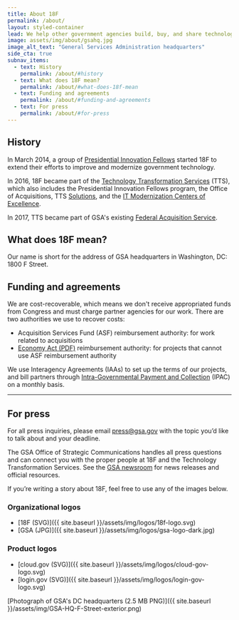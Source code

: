 ```yaml
---
title: About 18F
permalink: /about/
layout: styled-container
lead: We help other government agencies build, buy, and share technology products. 18F is a team of designers, software engineers, strategists, and product managers within the General Services Administration. We collaborate with other agencies to fix technical problems, build products, and improve public service through technology.
image: assets/img/about/gsahq.jpg
image_alt_text: "General Services Administration headquarters"
side_cta: true
subnav_items:
  - text: History
    permalink: /about/#history
  - text: What does 18F mean?
    permalink: /about/#what-does-18f-mean
  - text: Funding and agreements
    permalink: /about/#funding-and-agreements
  - text: For press
    permalink: /about/#for-press
---
```


## History

In March 2014, a group of [Presidential Innovation Fellows](https://presidentialinnovationfellows.gov/) started 18F to extend their efforts to improve and modernize government technology.

In 2016, 18F became part of the [Technology Transformation Services](https://www.gsa.gov/tts) (TTS), which also includes the Presidential Innovation Fellows program, the Office of Acquisitions, TTS [Solutions](https://www.gsa.gov/about-us/organization/federal-acquisition-service/technology-transformation-services/tts-solutions), and the [IT Modernization Centers of Excellence](https://coe.gsa.gov/). 

In 2017, TTS became part of GSA's existing [Federal Acquisition Service](https://www.gsa.gov/about-us/organization/federal-acquisition-service).

## What does 18F mean?

Our name is short for the address of GSA headquarters in Washington, DC: 1800 F Street.

## Funding and agreements

We are cost-recoverable, which means we don't receive appropriated funds from Congress and must charge partner agencies for our work. There are two authorities we use to recover costs:

- Acquisition Services Fund (ASF) reimbursement authority: for work related to acquisitions
- [Economy Act (PDF)](http://www.gc.noaa.gov/documents/mou-economyact.pdf) reimbursement authority: for projects that cannot use ASF reimbursement authority

We use Interagency Agreements (IAAs) to set up the terms of our projects, and bill partners through [Intra-Governmental Payment and Collection](https://www.fiscal.treasury.gov/fsservices/gov/acctg/ipac/ipac_home.htm) (IPAC) on a monthly basis.

-----
## For press

For all press inquiries, please email [press@gsa.gov](mailto:press@gsa.gov?Subject=18F%20Media%20Query) with the topic you’d like to talk about and your deadline.

The GSA Office of Strategic Communications handles all press questions and can connect you with the proper people at 18F and the Technology Transformation Services. See the [GSA newsroom](https://www.gsa.gov/about-us/newsroom?topnav=about-us) for news releases and official resources.

If you’re writing a story about 18F, feel free to use any of the images below.

### Organizational logos
  - [18F (SVG)]({{ site.baseurl }}/assets/img/logos/18f-logo.svg)
  - [GSA (JPG)]({{ site.baseurl }}/assets/img/logos/gsa-logo-dark.jpg)

### Product logos
  - [cloud.gov (SVG)]({{ site.baseurl }}/assets/img/logos/cloud-gov-logo.svg)
  - [login.gov (SVG)]({{ site.baseurl }}/assets/img/logos/login-gov-logo.svg)

[Photograph of GSA's DC headquarters (2.5 MB PNG)]({{ site.baseurl }}/assets/img/GSA-HQ-F-Street-exterior.png)
